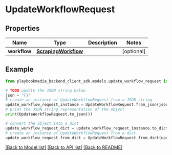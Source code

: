 # UpdateWorkflowRequest


## Properties

Name | Type | Description | Notes
------------ | ------------- | ------------- | -------------
**workflow** | [**ScrapingWorkflow**](ScrapingWorkflow.md) |  | [optional] 

## Example

```python
from playbookmedia_backend_client_sdk.models.update_workflow_request import UpdateWorkflowRequest

# TODO update the JSON string below
json = "{}"
# create an instance of UpdateWorkflowRequest from a JSON string
update_workflow_request_instance = UpdateWorkflowRequest.from_json(json)
# print the JSON string representation of the object
print(UpdateWorkflowRequest.to_json())

# convert the object into a dict
update_workflow_request_dict = update_workflow_request_instance.to_dict()
# create an instance of UpdateWorkflowRequest from a dict
update_workflow_request_from_dict = UpdateWorkflowRequest.from_dict(update_workflow_request_dict)
```
[[Back to Model list]](../README.md#documentation-for-models) [[Back to API list]](../README.md#documentation-for-api-endpoints) [[Back to README]](../README.md)


